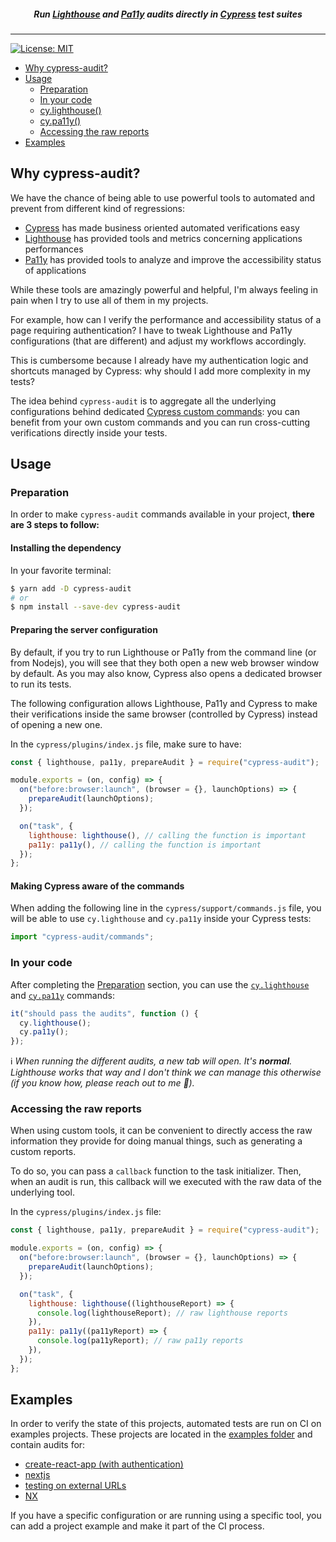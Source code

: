 <h5 align="center">
Run <a href="https://developers.google.com/web/tools/lighthouse">Lighthouse</a> and <a href="https://github.com/pa11y/pa11y">Pa11y</a> audits directly in <a href="https://cypress.io/">Cypress</a> test suites
</h5>

---

[![License: MIT](https://img.shields.io/badge/License-MIT-yellow.svg)](https://opensource.org/licenses/MIT)

- [Why cypress-audit?](#why-cypress-audit)
- [Usage](#usage)
  - [Preparation](#preparation)
  - [In your code](#in-your-code)
  - [cy.lighthouse()](./docs/lighthouse.md)
  - [cy.pa11y()](./docs/pa11y.md)
  - [Accessing the raw reports](#accessing-the-raw-reports)
- [Examples](#examples)

## Why cypress-audit?

We have the chance of being able to use powerful tools to automated and prevent from different kind of regressions:

- [Cypress](https://cypress.io/) has made business oriented automated verifications easy
- [Lighthouse](https://developers.google.com/web/tools/lighthouse) has provided tools and metrics concerning applications performances
- [Pa11y](https://pa11y.org/) has provided tools to analyze and improve the accessibility status of applications

While these tools are amazingly powerful and helpful, I'm always feeling in pain when I try to use all of them in my projects.

For example, how can I verify the performance and accessibility status of a page requiring authentication? I have to tweak Lighthouse and Pa11y configurations (that are different) and adjust my workflows accordingly.

This is cumbersome because I already have my authentication logic and shortcuts managed by Cypress: why should I add more complexity in my tests?

The idea behind `cypress-audit` is to aggregate all the underlying configurations behind dedicated [Cypress custom commands](https://docs.cypress.io/api/cypress-api/custom-commands.html): you can benefit from your own custom commands and you can run cross-cutting verifications directly inside your tests.

## Usage

### Preparation

In order to make `cypress-audit` commands available in your project, **there are 3 steps to follow:**

#### Installing the dependency

In your favorite terminal:

```sh
$ yarn add -D cypress-audit
# or
$ npm install --save-dev cypress-audit
```

#### Preparing the server configuration

By default, if you try to run Lighthouse or Pa11y from the command line (or from Nodejs), you will see that they both open a new web browser window by default. As you may also know, Cypress also opens a dedicated browser to run its tests.

The following configuration allows Lighthouse, Pa11y and Cypress to make their verifications inside the same browser (controlled by Cypress) instead of opening a new one.

In the `cypress/plugins/index.js` file, make sure to have:

```javascript
const { lighthouse, pa11y, prepareAudit } = require("cypress-audit");

module.exports = (on, config) => {
  on("before:browser:launch", (browser = {}, launchOptions) => {
    prepareAudit(launchOptions);
  });

  on("task", {
    lighthouse: lighthouse(), // calling the function is important
    pa11y: pa11y(), // calling the function is important
  });
};
```

#### Making Cypress aware of the commands

When adding the following line in the `cypress/support/commands.js` file, you will be able to use `cy.lighthouse` and `cy.pa11y` inside your Cypress tests:

```javascript
import "cypress-audit/commands";
```

### In your code

After completing the [Preparation](#preparation) section, you can use the [`cy.lighthouse`](./docs/lighthouse.md) and [`cy.pa11y`](./docs/pa11y.md) commands:

```javascript
it("should pass the audits", function () {
  cy.lighthouse();
  cy.pa11y();
});
```

ℹ️ _When running the different audits, a new tab will open. It's **normal**. Lighthouse works that way and I don't think we can manage this otherwise (if you know how, please reach out to me :pray:)._

### Accessing the raw reports

When using custom tools, it can be convenient to directly access the raw information they provide for doing manual things, such as generating a custom reports.

To do so, you can pass a `callback` function to the task initializer. Then, when an audit is run, this callback will we executed with the raw data of the underlying tool.

In the `cypress/plugins/index.js` file:

```javascript
const { lighthouse, pa11y, prepareAudit } = require("cypress-audit");

module.exports = (on, config) => {
  on("before:browser:launch", (browser = {}, launchOptions) => {
    prepareAudit(launchOptions);
  });

  on("task", {
    lighthouse: lighthouse((lighthouseReport) => {
      console.log(lighthouseReport); // raw lighthouse reports
    }),
    pa11y: pa11y((pa11yReport) => {
      console.log(pa11yReport); // raw pa11y reports
    }),
  });
};
```

## Examples

In order to verify the state of this projects, automated tests are run on CI on examples projects. These projects are located in the [examples folder](./examples) and contain audits for:

- [create-react-app (with authentication)](./examples/cra-authenticated)
- [nextjs](./examples/nextjs)
- [testing on external URLs](./examples/external-url)
- [NX](./examples/nx)

If you have a specific configuration or are running using a specific tool, you can add a project example and make it part of the CI process.
